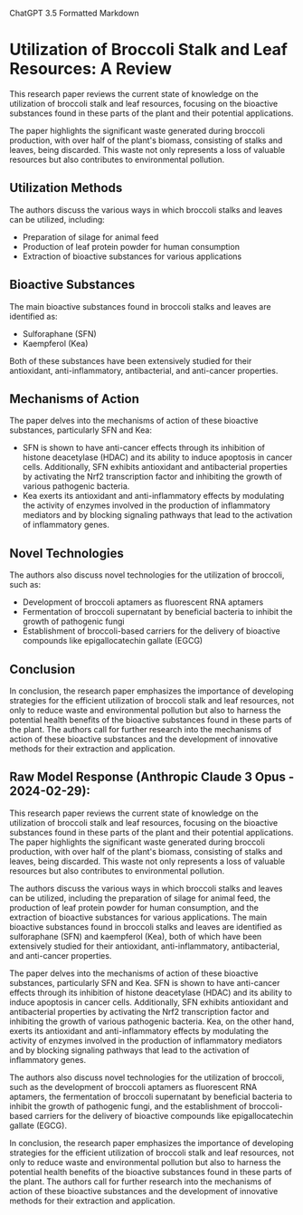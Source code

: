 ChatGPT 3.5 Formatted Markdown

# Utilization of Broccoli Stalk and Leaf Resources: A Review

This research paper reviews the current state of knowledge on the utilization of broccoli stalk and leaf resources, focusing on the bioactive substances found in these parts of the plant and their potential applications. 

The paper highlights the significant waste generated during broccoli production, with over half of the plant's biomass, consisting of stalks and leaves, being discarded. This waste not only represents a loss of valuable resources but also contributes to environmental pollution.

## Utilization Methods

The authors discuss the various ways in which broccoli stalks and leaves can be utilized, including:

- Preparation of silage for animal feed
- Production of leaf protein powder for human consumption
- Extraction of bioactive substances for various applications

## Bioactive Substances

The main bioactive substances found in broccoli stalks and leaves are identified as:

- Sulforaphane (SFN)
- Kaempferol (Kea)

Both of these substances have been extensively studied for their antioxidant, anti-inflammatory, antibacterial, and anti-cancer properties.

## Mechanisms of Action

The paper delves into the mechanisms of action of these bioactive substances, particularly SFN and Kea:

- SFN is shown to have anti-cancer effects through its inhibition of histone deacetylase (HDAC) and its ability to induce apoptosis in cancer cells. Additionally, SFN exhibits antioxidant and antibacterial properties by activating the Nrf2 transcription factor and inhibiting the growth of various pathogenic bacteria.
- Kea exerts its antioxidant and anti-inflammatory effects by modulating the activity of enzymes involved in the production of inflammatory mediators and by blocking signaling pathways that lead to the activation of inflammatory genes.

## Novel Technologies

The authors also discuss novel technologies for the utilization of broccoli, such as:

- Development of broccoli aptamers as fluorescent RNA aptamers
- Fermentation of broccoli supernatant by beneficial bacteria to inhibit the growth of pathogenic fungi
- Establishment of broccoli-based carriers for the delivery of bioactive compounds like epigallocatechin gallate (EGCG)

## Conclusion

In conclusion, the research paper emphasizes the importance of developing strategies for the efficient utilization of broccoli stalk and leaf resources, not only to reduce waste and environmental pollution but also to harness the potential health benefits of the bioactive substances found in these parts of the plant. The authors call for further research into the mechanisms of action of these bioactive substances and the development of innovative methods for their extraction and application.





## Raw Model Response (Anthropic Claude 3 Opus - 2024-02-29):

This research paper reviews the current state of knowledge on the utilization of broccoli stalk and leaf resources, focusing on the bioactive substances found in these parts of the plant and their potential applications. The paper highlights the significant waste generated during broccoli production, with over half of the plant's biomass, consisting of stalks and leaves, being discarded. This waste not only represents a loss of valuable resources but also contributes to environmental pollution.

The authors discuss the various ways in which broccoli stalks and leaves can be utilized, including the preparation of silage for animal feed, the production of leaf protein powder for human consumption, and the extraction of bioactive substances for various applications. The main bioactive substances found in broccoli stalks and leaves are identified as sulforaphane (SFN) and kaempferol (Kea), both of which have been extensively studied for their antioxidant, anti-inflammatory, antibacterial, and anti-cancer properties.

The paper delves into the mechanisms of action of these bioactive substances, particularly SFN and Kea. SFN is shown to have anti-cancer effects through its inhibition of histone deacetylase (HDAC) and its ability to induce apoptosis in cancer cells. Additionally, SFN exhibits antioxidant and antibacterial properties by activating the Nrf2 transcription factor and inhibiting the growth of various pathogenic bacteria. Kea, on the other hand, exerts its antioxidant and anti-inflammatory effects by modulating the activity of enzymes involved in the production of inflammatory mediators and by blocking signaling pathways that lead to the activation of inflammatory genes.

The authors also discuss novel technologies for the utilization of broccoli, such as the development of broccoli aptamers as fluorescent RNA aptamers, the fermentation of broccoli supernatant by beneficial bacteria to inhibit the growth of pathogenic fungi, and the establishment of broccoli-based carriers for the delivery of bioactive compounds like epigallocatechin gallate (EGCG).

In conclusion, the research paper emphasizes the importance of developing strategies for the efficient utilization of broccoli stalk and leaf resources, not only to reduce waste and environmental pollution but also to harness the potential health benefits of the bioactive substances found in these parts of the plant. The authors call for further research into the mechanisms of action of these bioactive substances and the development of innovative methods for their extraction and application.
